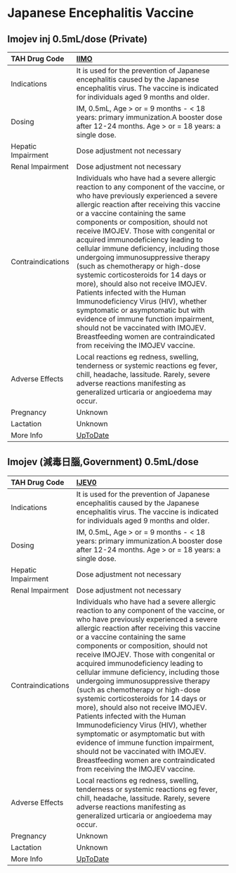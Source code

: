 # Japanese Encephalitis Vaccine

## Imojev inj 0.5mL/dose (Private)

| TAH Drug Code      | [IIMO](https://www.tahsda.org.tw/drugs/hissearch.php?drug_code=IIMO)                                                                                                                                                                                                                                                                                                                                                                                                                                                                                                                                                                                                                                                                                                                                         |
|:-------------------|:-------------------------------------------------------------------------------------------------------------------------------------------------------------------------------------------------------------------------------------------------------------------------------------------------------------------------------------------------------------------------------------------------------------------------------------------------------------------------------------------------------------------------------------------------------------------------------------------------------------------------------------------------------------------------------------------------------------------------------------------------------------------------------------------------------------|
| Indications        | It is used for the prevention of Japanese encephalitis caused by the Japanese encephalitis virus. The vaccine is indicated for individuals aged 9 months and older.                                                                                                                                                                                                                                                                                                                                                                                                                                                                                                                                                                                                                                          |
| Dosing             | IM, 0.5mL, Age > or = 9 months - < 18 years: primary immunization.A booster dose after 12-24 months. Age > or = 18 years: a single dose.                                                                                                                                                                                                                                                                                                                                                                                                                                                                                                                                                                                                                                                                     |
| Hepatic Impairment | Dose adjustment not necessary                                                                                                                                                                                                                                                                                                                                                                                                                                                                                                                                                                                                                                                                                                                                                                                |
| Renal Impairment   | Dose adjustment not necessary                                                                                                                                                                                                                                                                                                                                                                                                                                                                                                                                                                                                                                                                                                                                                                                |
| Contraindications  | Individuals who have had a severe allergic reaction to any component of the vaccine, or who have previously experienced a severe allergic reaction after receiving this vaccine or a vaccine containing the same components or composition, should not receive IMOJEV. Those with congenital or acquired immunodeficiency leading to cellular immune deficiency, including those undergoing immunosuppressive therapy (such as chemotherapy or high-dose systemic corticosteroids for 14 days or more), should also not receive IMOJEV. Patients infected with the Human Immunodeficiency Virus (HIV), whether symptomatic or asymptomatic but with evidence of immune function impairment, should not be vaccinated with IMOJEV. Breastfeeding women are contraindicated from receiving the IMOJEV vaccine. |
| Adverse Effects    | Local reactions eg redness, swelling, tenderness or systemic reactions eg fever, chill, headache, lassitude. Rarely, severe adverse reactions manifesting as generalized urticaria or angioedema may occur.                                                                                                                                                                                                                                                                                                                                                                                                                                                                                                                                                                                                  |
| Pregnancy          | Unknown                                                                                                                                                                                                                                                                                                                                                                                                                                                                                                                                                                                                                                                                                                                                                                                                      |
| Lactation          | Unknown                                                                                                                                                                                                                                                                                                                                                                                                                                                                                                                                                                                                                                                                                                                                                                                                      |
| More Info          | [UpToDate](https://www.uptodate.com/contents/japanese-encephalitis-vaccine-drug-information)                                                                                                                                                                                                                                                                                                                                                                                                                                                                                                                                                                                                                                                                                                                 |

## Imojev (減毒日腦,Government) 0.5mL/dose

| TAH Drug Code      | [IJEV0](https://www.tahsda.org.tw/drugs/hissearch.php?drug_code=IJEV0)                                                                                                                                                                                                                                                                                                                                                                                                                                                                                                                                                                                                                                                                                                                                       |
|:-------------------|:-------------------------------------------------------------------------------------------------------------------------------------------------------------------------------------------------------------------------------------------------------------------------------------------------------------------------------------------------------------------------------------------------------------------------------------------------------------------------------------------------------------------------------------------------------------------------------------------------------------------------------------------------------------------------------------------------------------------------------------------------------------------------------------------------------------|
| Indications        | It is used for the prevention of Japanese encephalitis caused by the Japanese encephalitis virus. The vaccine is indicated for individuals aged 9 months and older.                                                                                                                                                                                                                                                                                                                                                                                                                                                                                                                                                                                                                                          |
| Dosing             | IM, 0.5mL, Age > or = 9 months - < 18 years: primary immunization.A booster dose after 12-24 months. Age > or = 18 years: a single dose.                                                                                                                                                                                                                                                                                                                                                                                                                                                                                                                                                                                                                                                                     |
| Hepatic Impairment | Dose adjustment not necessary                                                                                                                                                                                                                                                                                                                                                                                                                                                                                                                                                                                                                                                                                                                                                                                |
| Renal Impairment   | Dose adjustment not necessary                                                                                                                                                                                                                                                                                                                                                                                                                                                                                                                                                                                                                                                                                                                                                                                |
| Contraindications  | Individuals who have had a severe allergic reaction to any component of the vaccine, or who have previously experienced a severe allergic reaction after receiving this vaccine or a vaccine containing the same components or composition, should not receive IMOJEV. Those with congenital or acquired immunodeficiency leading to cellular immune deficiency, including those undergoing immunosuppressive therapy (such as chemotherapy or high-dose systemic corticosteroids for 14 days or more), should also not receive IMOJEV. Patients infected with the Human Immunodeficiency Virus (HIV), whether symptomatic or asymptomatic but with evidence of immune function impairment, should not be vaccinated with IMOJEV. Breastfeeding women are contraindicated from receiving the IMOJEV vaccine. |
| Adverse Effects    | Local reactions eg redness, swelling, tenderness or systemic reactions eg fever, chill, headache, lassitude. Rarely, severe adverse reactions manifesting as generalized urticaria or angioedema may occur.                                                                                                                                                                                                                                                                                                                                                                                                                                                                                                                                                                                                  |
| Pregnancy          | Unknown                                                                                                                                                                                                                                                                                                                                                                                                                                                                                                                                                                                                                                                                                                                                                                                                      |
| Lactation          | Unknown                                                                                                                                                                                                                                                                                                                                                                                                                                                                                                                                                                                                                                                                                                                                                                                                      |
| More Info          | [UpToDate](https://www.uptodate.com/contents/japanese-encephalitis-vaccine-drug-information)                                                                                                                                                                                                                                                                                                                                                                                                                                                                                                                                                                                                                                                                                                                 |

